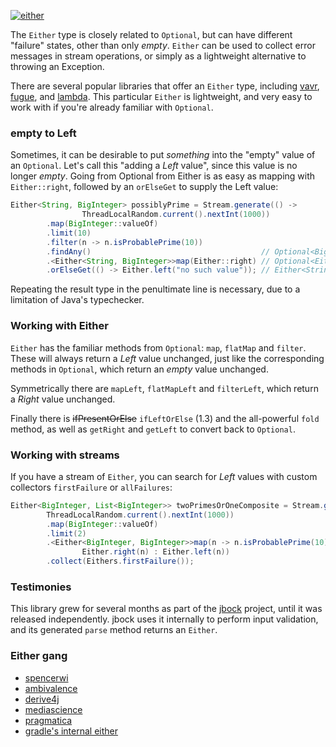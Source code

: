 [![either](https://maven-badges.herokuapp.com/maven-central/io.github.jbock-java/either/badge.svg?subject=either)](https://maven-badges.herokuapp.com/maven-central/io.github.jbock-java/either)

The `Either` type is closely related to `Optional`, but can have different "failure" states, other than only *empty*.
`Either` can be used to collect error messages in stream operations,
or simply as a lightweight alternative to throwing an Exception.

There are several popular libraries that offer an `Either` type,
including [vavr](https://github.com/vavr-io/vavr), [fugue](https://bitbucket.org/atlassian/fugue/src/master/), and [lambda](https://github.com/palatable/lambda).
This particular `Either` is lightweight, and very easy to work with if you're already familiar with `Optional`.

### empty to Left

Sometimes, it can be desirable to put *something* into the "empty" value of an `Optional`.
Let's call this "adding a *Left* value", since this value is no longer *empty*.
Going from Optional from Either is as easy as mapping with `Either::right`,
followed by an `orElseGet` to supply the Left value:

````java
Either<String, BigInteger> possiblyPrime = Stream.generate(() -> 
                ThreadLocalRandom.current().nextInt(1000))
        .map(BigInteger::valueOf)
        .limit(10)
        .filter(n -> n.isProbablePrime(10))
        .findAny()                                      // Optional<BigInteger>
        .<Either<String, BigInteger>>map(Either::right) // Optional<Either<String, BigInteger>>
        .orElseGet(() -> Either.left("no such value")); // Either<String, BigInteger>
````

Repeating the result type in the penultimate line is necessary, due to a limitation of Java's typechecker.

### Working with Either

`Either` has the familiar methods from `Optional`: `map`, `flatMap` and `filter`.
These will always return a *Left* value unchanged,
just like the corresponding methods in `Optional`, which return an *empty* value unchanged.

Symmetrically there are `mapLeft`, `flatMapLeft` and `filterLeft`, which return a *Right* value unchanged.

Finally there is ~~ifPresentOrElse~~ `ifLeftOrElse` (1.3) and the all-powerful `fold` method,
as well as `getRight` and `getLeft` to convert back to `Optional`.

### Working with streams

If you have a stream of `Either`, you can search for *Left* values with custom collectors
`firstFailure` or `allFailures`:

````java
Either<BigInteger, List<BigInteger>> twoPrimesOrOneComposite = Stream.generate(() ->
        ThreadLocalRandom.current().nextInt(1000))
        .map(BigInteger::valueOf)
        .limit(2)
        .<Either<BigInteger, BigInteger>>map(n -> n.isProbablePrime(10) ?
                Either.right(n) : Either.left(n))
        .collect(Eithers.firstFailure());
````

### Testimonies

This library grew for several months as part of the [jbock](https://github.com/jbock-java/jbock) project,
until it was released independently. jbock uses it internally to perform input validation,
and its generated `parse` method returns an `Either`.

### Either gang

* [spencerwi](https://github.com/spencerwi/Either.java)
* [ambivalence](https://github.com/poetix/ambivalence)
* [derive4j](https://github.com/derive4j/derive4j)
* [mediascience](https://github.com/mediascience/java-either)
* [pragmatica](https://github.com/siy/pragmatica)
* [gradle's internal either](https://github.com/gradle/gradle/tree/master/subprojects/functional)

